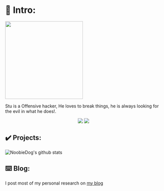 # 🔑 Intro:

<img src="https://noobiedog.com/content/images/2020/04/DBGicHEXkAEgiek.jpg" data-canonical-src="https://noobiedog.com/content/images/2020/04/DBGicHEXkAEgiek.jpg" width="250" height="250" />

Stu is a Offensive hacker, He loves to break things, he is always looking for the evil in what he does!.

<p align="center">
<a href="https://twitter.com/NoobieDog"><img src="https://img.shields.io/twitter/follow/NoobieDog?color=28aee4&label=%40NoobieDog&logo=twitter&logoColor=28aee4&style=for-the-badge"></a>
<a href="https://github.com/NoobieDog"><img src="https://img.shields.io/github/followers/NoobieDog?color=%2328aee4&logoColor=28aee4&logo=github&style=for-the-badge"></a>
</p>

## ✔️ Projects:

![NoobieDog's github stats](https://github-readme-stats.vercel.app/api?username=NoobieDog&show_icons=true&title_color=fff&icon_color=79ff97&text_color=9f9f9f&bg_color=151515)

## ⌨️ Blog: 
I post most of my personal research on [my blog](https://noobiedog.com)
